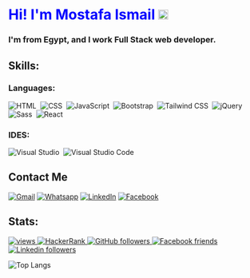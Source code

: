 <h1 align="left;" style="color:blue">
Hi! I'm Mostafa Ismail  <img src="https://media.giphy.com/media/hvRJCLFzcasrR4ia7z/giphy.gif" width="20">
</h1>

### I'm from Egypt, and I work Full Stack web developer.

## Skills:
### Languages:

![HTML](https://img.shields.io/badge/HTML-E34F26?style=for-the-badge&logo=html5&logoColor=white)&nbsp;
![CSS](https://img.shields.io/badge/CSS-1572B6?style=for-the-badge&logo=css3&logoColor=white)&nbsp;
![JavaScript](https://img.shields.io/badge/JavaScript-F7DF1E?style=for-the-badge&logo=javascript&logoColor=black)&nbsp;
![Bootstrap](https://img.shields.io/badge/Bootstrap-7952B3?style=for-the-badge&logo=bootstrap&logoColor=white)&nbsp;
![Tailwind CSS](https://img.shields.io/badge/Tailwind_CSS-06B6D4?style=for-the-badge&logo=tailwindcss&logoColor=white)&nbsp;
![jQuery](https://img.shields.io/badge/jQuery-0769AD?style=for-the-badge&logo=jquery&logoColor=white)&nbsp;
![Sass](https://img.shields.io/badge/Sass-CC6699?style=for-the-badge&logo=sass&logoColor=white)&nbsp;
![React](https://img.shields.io/badge/React-61DAFB?style=for-the-badge&logo=react&logoColor=black)&nbsp;
### IDES:
![Visual Studio](https://img.shields.io/badge/Visual_Studio-5C2D91?style=for-the-badge&logo=visualstudio&logoColor=white)&nbsp;
![Visual Studio Code](https://img.shields.io/badge/Visual%20Studio%20Code-0078d7.svg?style=for-the-badge&logo=visual-studio-code&logoColor=white)&nbsp;


##  Contact Me

<p align="left">
    <a href="asmaylmr117@gmail.com"><img img src="https://img.shields.io/badge/gmail-%23EA4335.svg?logo=gmail&logoColor=white" alt="Gmail"/></a>
    <a href="https://wa.me/+201066915691"><img src="https://img.shields.io/badge/whatsapp-%2325D366.svg?logo=whatsapp&logoColor=white" alt="Whatsapp"/></a>
    <a href="https://www.linkedin.com/in/mostafa-ismail-alanani-657228259/?lipi=urn%3Ali%3Apage%3Ad_flagship3_feed%3BsEHEwNQfQwaEwJnzMlv0Bw%3D%3D"><img src="https://img.shields.io/badge/linkedin-%230A66C2.svg?logo=linkedin&logoColor=white" alt="LinkedIn"/></a>
    <a href="https://www.facebook.com/mostafa.enani.71"><img src="https://img.shields.io/badge/facebook-%231877F2.svg?logo=facebook&logoColor=white" alt="Facebook"/></a>
</p>

## Stats:
<p align="center">
<p align="left">
  <a href="https://github.com/asmaylmr117">
    <img src="https://komarev.com/ghpvc/?username=aknafea01&color=0d1117" alt="views" />
  </a>
  <a href="https://www.hackerrank.com/profile/nafeaworks">
    <img alt="HackerRank" src="https://img.shields.io/badge/hackerrank-20+-green?color=0d1117&logo=hackerrank">
  </a>
  <a href="https://github.com/asmaylmr117?tab=followers">
    <img alt="GitHub followers" src="https://img.shields.io/github/followers/aknafea01?color=0d1117&logo=github">
  </a>
    <a href="https://www.facebook.com/mostafa.enani.71">
    <img alt="Facebook friends" src="https://img.shields.io/badge/friends-4.5K-blue?color=0d1117&logo=facebook">
  </a>
  <a href="https://www.linkedin.com/in/mostafa-ismail-alanani-657228259/?lipi=urn%3Ali%3Apage%3Ad_flagship3_feed%3BsEHEwNQfQwaEwJnzMlv0Bw%3D%3D">
    <img alt="Linkedin followers" src="https://img.shields.io/badge/followers-453-blue?color=0d1117&logo=linkedin">
  </a>

![Top Langs](https://github-readme-stats.vercel.app/api/top-langs/?username=asmaylmr117&layout=compact)
</p>
